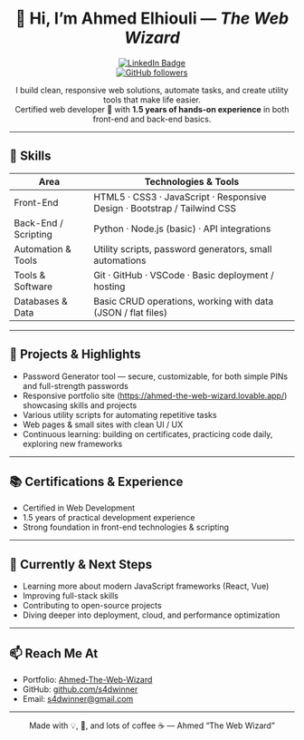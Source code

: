 <div align="center">

# 👋 Hi, I’m Ahmed Elhiouli — *The Web Wizard*

[![LinkedIn Badge](https://img.shields.io/badge/-Ahmed_Elhiouli-blue?logo=LinkedIn&logoColor=white&link=https://www.linkedin.com/in/ahmed-the-web-wizard)](https://www.linkedin.com/in/ahmed-the-web-wizard)  
[![GitHub followers](https://img.shields.io/github/followers/yourusername?label=Follow&style=social)](https://github.com/yourusername)

I build clean, responsive web solutions, automate tasks, and create utility tools that make life easier.  
Certified web developer 🏅 with **1.5 years of hands-on experience** in both front-end and back-end basics.

</div>

---

## 🔧 Skills

| Area | Technologies & Tools |
|------|------------------------|
| Front-End | HTML5 · CSS3 · JavaScript · Responsive Design · Bootstrap / Tailwind CSS |
| Back-End / Scripting | Python · Node.js (basic) · API integrations |
| Automation & Tools | Utility scripts, password generators, small automations |
| Tools & Software | Git · GitHub · VSCode · Basic deployment / hosting |
| Databases & Data | Basic CRUD operations, working with data (JSON / flat files) |

---

## 💼 Projects & Highlights

- Password Generator tool — secure, customizable, for both simple PINs and full-strength passwords  
- Responsive portfolio site (https://ahmed-the-web-wizard.lovable.app/) showcasing skills and projects  
- Various utility scripts for automating repetitive tasks  
- Web pages & small sites with clean UI / UX  
- Continuous learning: building on certificates, practicing code daily, exploring new frameworks  

---

## 📚 Certifications & Experience

- Certified in Web Development  
- 1.5 years of practical development experience  
- Strong foundation in front-end technologies & scripting  

---

## 🎯 Currently & Next Steps

- Learning more about modern JavaScript frameworks (React, Vue)  
- Improving full-stack skills  
- Contributing to open-source projects  
- Diving deeper into deployment, cloud, and performance optimization  

---

## 📫 Reach Me At

- Portfolio: [Ahmed-The-Web-Wizard](https://ahmed-the-web-wizard.lovable.app)  
- GitHub: [github.com/s4dwinner](https://github.com/s4dwinner)  
- Email: s4dwinner@gmail.com 

---

<div align="center">  
Made with 💡, 📐, and lots of coffee ☕ — Ahmed “The Web Wizard”  
</div>
